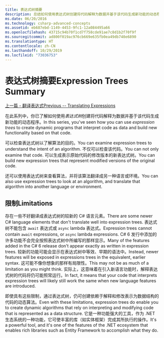 ```yaml
---
title: 表达式树摘要
description: 总结如何使用表达式树创建将代码解释为数据并基于该代码生成新功能的动态程序。
ms.date: 06/20/2016
ms.technology: csharp-advanced-concepts
ms.assetid: eb687ebd-1149-4453-9fc1-12a084495a66
ms.openlocfilehash: 43715c94b70f1cd7f758cde91ae7c8d1b2f70f9f
ms.sourcegitcommit: ad800f019ac976cb669e635fb0ea49db740e6890
ms.translationtype: HT
ms.contentlocale: zh-CN
ms.lasthandoff: 10/29/2019
ms.locfileid: "73036753"
---
```

# <a name="expression-trees-summary"></a><span data-ttu-id="0ad10-103">表达式树摘要</span><span class="sxs-lookup"><span data-stu-id="0ad10-103">Expression Trees Summary</span></span>

[<span data-ttu-id="0ad10-104">上一篇 - 翻译表达式</span><span class="sxs-lookup"><span data-stu-id="0ad10-104">Previous -- Translating Expressions</span></span>](expression-trees-translating.md)

<span data-ttu-id="0ad10-105">在此系列中，你已了解如何使用*表达式树*创建将代码解释为数据并基于该代码生成新功能的动态程序。</span><span class="sxs-lookup"><span data-stu-id="0ad10-105">In this series, you've seen how you can use *expression trees* to create dynamic programs that interpret code as data and build new functionality based on that code.</span></span>

<span data-ttu-id="0ad10-106">可以检查表达式树以了解算法的目的。</span><span class="sxs-lookup"><span data-stu-id="0ad10-106">You can examine expression trees to understand the intent of an algorithm.</span></span> <span data-ttu-id="0ad10-107">不仅可以检查该代码。</span><span class="sxs-lookup"><span data-stu-id="0ad10-107">You can not only examine that code.</span></span> <span data-ttu-id="0ad10-108">可以生成表示原始代码的修改版本的新表达式树。</span><span class="sxs-lookup"><span data-stu-id="0ad10-108">You can build new expression trees that represent modified versions of the original code.</span></span>

<span data-ttu-id="0ad10-109">还可以使用表达式树来查看算法，并将该算法翻译成另一种语言或环境。</span><span class="sxs-lookup"><span data-stu-id="0ad10-109">You can also use expression trees to look at an algorithm, and translate that algorithm into another language or environment.</span></span> 

## <a name="limitations"></a><span data-ttu-id="0ad10-110">限制</span><span class="sxs-lookup"><span data-stu-id="0ad10-110">Limitations</span></span>

<span data-ttu-id="0ad10-111">存在一些不好翻译成表达式树的较新的 C# 语言元素。</span><span class="sxs-lookup"><span data-stu-id="0ad10-111">There are some newer C# language elements that don't translate well into expression trees.</span></span> <span data-ttu-id="0ad10-112">表达式树不能包含 `await` 表达式或 `async` lambda 表达式。</span><span class="sxs-lookup"><span data-stu-id="0ad10-112">Expression trees cannot contain `await` expressions, or `async` lambda expressions.</span></span> <span data-ttu-id="0ad10-113">C# 6 发行中添加的许多功能不会完全按照表达式树中所编写的那样显示。</span><span class="sxs-lookup"><span data-stu-id="0ad10-113">Many of the features added in the C# 6 release don't appear exactly as written in expression trees.</span></span> <span data-ttu-id="0ad10-114">较新的功能可能会显示在表达式树中等效、早期的语法中。</span><span class="sxs-lookup"><span data-stu-id="0ad10-114">Instead, newer features will be exposed in expressions trees in the equivalent, earlier syntax.</span></span> <span data-ttu-id="0ad10-115">这可能不像你想象的那样有局限性。</span><span class="sxs-lookup"><span data-stu-id="0ad10-115">This may not be as much of a limitation as you might think.</span></span> <span data-ttu-id="0ad10-116">实际上，这意味着在引入新语言功能时，解释表达式树的代码将仍可能照常运行。</span><span class="sxs-lookup"><span data-stu-id="0ad10-116">In fact, it means that your code that interprets expression trees will likely still work the same when new language features are introduced.</span></span>

<span data-ttu-id="0ad10-117">即使具有这些限制，通过表达式树，仍可创建依赖于解释和修改表示为数据结构的代码的动态算法。</span><span class="sxs-lookup"><span data-stu-id="0ad10-117">Even with these limitations, expression trees do enable you to create dynamic algorithms that rely on interpreting and modifying code that is represented as a data structure.</span></span> <span data-ttu-id="0ad10-118">它是一种功能强大的工具，作为 .NET 生态系统的一种功能，它可使丰富的库（如实体框架）完成其所执行的操作。</span><span class="sxs-lookup"><span data-stu-id="0ad10-118">It's a powerful tool, and it's one of the features of the .NET ecosystem that enables rich libraries such as Entity Framework to accomplish what they do.</span></span>

